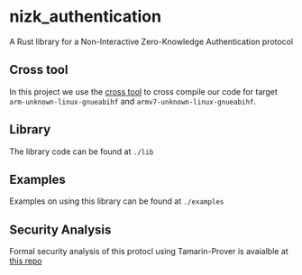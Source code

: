 # nizk_authentication
A Rust library for a Non-Interactive Zero-Knowledge Authentication protocol

## Cross tool
In this project we use the [cross tool](https://github.com/cross-rs/cross) to cross compile our code for target `arm-unknown-linux-gnueabihf` and `armv7-unknown-linux-gnueabihf`.

## Library
The library code can be found at `./lib`

## Examples
Examples on using this library can be found at `./examples`

## Security Analysis
Formal security analysis of this protocl using Tamarin-Prover is avaialble at [this repo](https://github.com/tum-esi/act-nizk)
